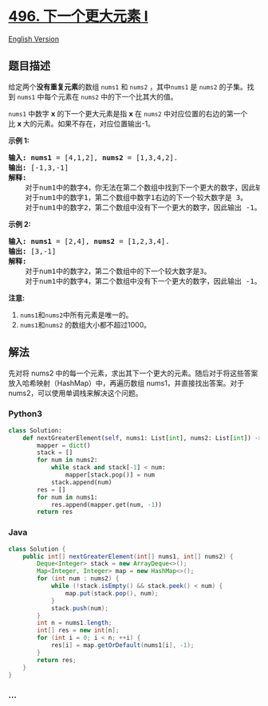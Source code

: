 # [496. 下一个更大元素 I](https://leetcode-cn.com/problems/next-greater-element-i)

[English Version](/solution/0400-0499/0496.Next%20Greater%20Element%20I/README_EN.md)

## 题目描述

<!-- 这里写题目描述 -->
<p>给定两个<strong>没有重复元素</strong>的数组&nbsp;<code>nums1</code> 和&nbsp;<code>nums2</code>&nbsp;，其中<code>nums1</code>&nbsp;是&nbsp;<code>nums2</code>&nbsp;的子集。找到&nbsp;<code>nums1</code>&nbsp;中每个元素在&nbsp;<code>nums2</code>&nbsp;中的下一个比其大的值。</p>

<p><code>nums1</code>&nbsp;中数字&nbsp;<strong>x</strong>&nbsp;的下一个更大元素是指&nbsp;<strong>x</strong>&nbsp;在&nbsp;<code>nums2</code>&nbsp;中对应位置的右边的第一个比&nbsp;<strong>x&nbsp;</strong>大的元素。如果不存在，对应位置输出-1。</p>

<p><strong>示例 1:</strong></p>

<pre>
<strong>输入:</strong> <strong>nums1</strong> = [4,1,2], <strong>nums2</strong> = [1,3,4,2].
<strong>输出:</strong> [-1,3,-1]
<strong>解释:</strong>
    对于num1中的数字4，你无法在第二个数组中找到下一个更大的数字，因此输出 -1。
    对于num1中的数字1，第二个数组中数字1右边的下一个较大数字是 3。
    对于num1中的数字2，第二个数组中没有下一个更大的数字，因此输出 -1。</pre>

<p><strong>示例 2:</strong></p>

<pre>
<strong>输入:</strong> <strong>nums1</strong> = [2,4], <strong>nums2</strong> = [1,2,3,4].
<strong>输出:</strong> [3,-1]
<strong>解释:</strong>
&nbsp;   对于num1中的数字2，第二个数组中的下一个较大数字是3。
    对于num1中的数字4，第二个数组中没有下一个更大的数字，因此输出 -1。
</pre>

<p><strong>注意:</strong></p>

<ol>
	<li><code>nums1</code>和<code>nums2</code>中所有元素是唯一的。</li>
	<li><code>nums1</code>和<code>nums2</code>&nbsp;的数组大小都不超过1000。</li>
</ol>

## 解法

<!-- 这里可写通用的实现逻辑 -->

先对将 nums2 中的每一个元素，求出其下一个更大的元素。随后对于将这些答案放入哈希映射（HashMap）中，再遍历数组 nums1，并直接找出答案。对于 nums2，可以使用单调栈来解决这个问题。

<!-- tabs:start -->

### **Python3**

<!-- 这里可写当前语言的特殊实现逻辑 -->

```python
class Solution:
    def nextGreaterElement(self, nums1: List[int], nums2: List[int]) -> List[int]:
        mapper = dict()
        stack = []
        for num in nums2:
            while stack and stack[-1] < num:
                mapper[stack.pop()] = num
            stack.append(num)
        res = []
        for num in nums1:
            res.append(mapper.get(num, -1))
        return res
```

### **Java**

<!-- 这里可写当前语言的特殊实现逻辑 -->

```java
class Solution {
    public int[] nextGreaterElement(int[] nums1, int[] nums2) {
        Deque<Integer> stack = new ArrayDeque<>();
        Map<Integer, Integer> map = new HashMap<>();
        for (int num : nums2) {
            while (!stack.isEmpty() && stack.peek() < num) {
                map.put(stack.pop(), num);
            }
            stack.push(num);
        }
        int n = nums1.length;
        int[] res = new int[n];
        for (int i = 0; i < n; ++i) {
            res[i] = map.getOrDefault(nums1[i], -1);
        }
        return res;
    }
}
```

### **...**

```

```

<!-- tabs:end -->
